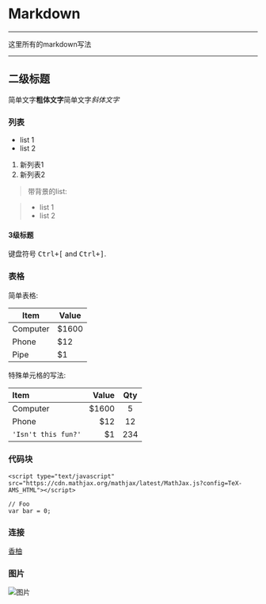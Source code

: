 
Markdown
===================
------------


这里所有的markdown写法

----------


二级标题
-------------

简单文字**粗体文字**简单文字*斜体文字* 

### 列表

- list 1
- list 2


1. 新列表1
2. 新列表2


> 带背景的list:

> -  list 1
> -  list 2


#### 3级标题

键盘符号 <kbd>Ctrl+[</kbd> and <kbd>Ctrl+]</kbd>.

### 表格

简单表格:

Item     | Value
-------- | ---
Computer | $1600
Phone    | $12
Pipe     | $1

特殊单元格的写法:

| Item     | Value | Qty   |
| :------- | ----: | :---: |
| Computer | $1600 |  5    |
| Phone    | $12   |  12   |
| `'Isn't this fun?'`     | $1    |  234  |


### 代码块

```
<script type="text/javascript" src="https://cdn.mathjax.org/mathjax/latest/MathJax.js?config=TeX-AMS_HTML"></script>
```

```
// Foo
var bar = 0;
```

### 连接

  [香柚](http://www.shareyo.net/) 


### 图片

  ![图片](http://www.shareyo.net/Upload/Document/5606/image/20170512164121398.jpg)

